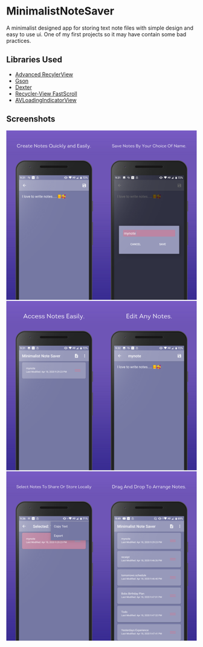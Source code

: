 # MinimalistNoteSaver
A minimalist designed app for storing text note files with simple design and easy to use ui. 
One of my first projects so it may have contain some bad practices.

## Libraries Used
* [Advanced RecylerView][0]
* [Gson][1]
* [Dexter][2]
* [Recycler-View FastScroll][3]
* [AVLoadingIndicatorView][4]

[0]: https://github.com/h6ah4i/android-advancedrecyclerview
[1]: https://github.com/google/gson
[2]: https://github.com/Karumi/Dexter
[3]: https://github.com/timusus/RecyclerView-FastScroll
[4]: https://github.com/81813780/AVLoadingIndicatorView

## Screenshots
<img src="screenshots/screenshot_1.png" width="50%"><img src="screenshots/screenshot_2.png" width="50%">
<img src="screenshots/screenshot_3.png" width="50%"><img src="screenshots/screenshot_4.png" width="50%">
<img src="screenshots/screenshot_5.png" width="50%"><img src="screenshots/screenshot_6.png" width="50%">
